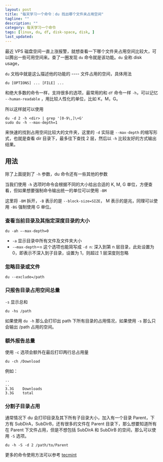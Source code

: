 ```yaml
---
layout: post
title: "每天学习一个命令：du 找出哪个文件夹占用空间"
tagline: ""
description: ""
category: 每天学习一个命令
tags: [linux, du, df, disk-space, disk, ]
last_updated:
---
```


最近 VPS 磁盘空间一直上涨报警，就想查看一下哪个文件夹占用空间比较大，可以腾出一些可用空间来。查了一圈发现 `du` 命令就是该功能。`du` 全称 disk usage，

`du` 文档中就是这么描述他的功能的 ---- 文件占用的空间，具体用法

    du [OPTIONS] ... [FILE] ...

和绝大多数的命令一样，支持很多的选项，最常用的和 `df` 命令一样 `-h`，可以记忆 `--human-readable` ，用比较人性化的单位，比如 K，M，G。

所以这样就可以使用

    du -d 2 -h <dir> | grep '[0-9\,]\+G'
    sudo du -h --max-depth=1

来快速的找到占用空间比较大的文件夹，这里的 `-d` 实际是 `--max-depth` 的缩写形式，也就是查看 dir 目录下，最多往下查找 2 层，然后以 `-h` 比较友好的方式输出结果。

## 用法

除了上面提到了 `-h` 参数，du 命令还有一些其他的参数

当我们使用 `-h` 选项时命令会根据不同的大小给出合适的 K, M, G 单位，方便查看，但如果想要强制命令输出统一的单位可以使用 `-BM`

这里将 `-BM` 拆开，`-B` 表示的是 `--block-size=SIZE`， M 表示的是兆，同理可以使用 `-BG` 强制使用 G 单位。

### 查看当前目录及其指定深度目录的大小

    du -ah –-max-depth=0

- `-a` 显示目录中所有文件及文件夹大小
- `-–max-depth＝n` 这个选项也能简写成 `-d n`: 深入到第 n 层目录，此处设置为 0，即表示不深入到子目录，设置为 1，则超过 1 层深度则忽略


### 忽略目录或文件

    du --exclude=/path


### 只报告目录占用空间总量
`-s` 显示总和

    du -hs /path

如果使用 `du -h` 那么会打印出 path 下所有目录的占用情况，如果使用 `-s` 那么只会输出 /path 占用的空间。

### 额外报告总量
使用 `-c` 选项会额外在最后打印两行总占用量

    du -ch /Download

例如：

    ..
    ..
    3.3G	Downloads
    3.3G	total


### 分割子目录占用

通常情况下 du 会打印目录及其下所有子目录大小，加入有一个目录 Parent，下方有 SubDirA，SubDirB，还有很多的文件在 Parent 目录下，那么想要知道所有在 Parent 下文件占用，但是不想包括 SubDirA 和 SubDirB 的空间，那么可以使用 `-S` 选项。

    du -h -S -d 2 /path/to/Parent



更多的命令使用方法可以参考 [tecmint](https://www.tecmint.com/check-linux-disk-usage-of-files-and-directories/)

